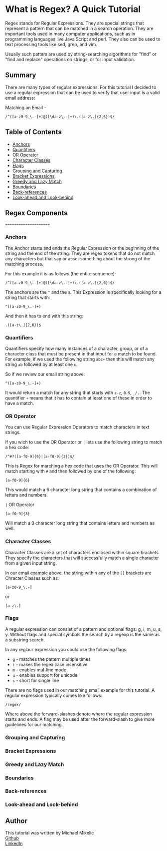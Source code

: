 # What is Regex? A Quick Tutorial

Regex stands for Regular Expressions.  They are special strings that represent a pattern that can be matched in a search operation.  They are important tools used in many computer applications, such as in programming languages live Java Script and perl.  They also can be used to text processing tools like sed, grep, and vim.

Usually such patters are used by string-searching algorithms for "find" or "find and replace" operations on strings, or for input validation.

## Summary

There are many types of regular expressions.  For this tutorial I decided to use a regular expression that can be used to verify that user input is a valid email address:

Matching an Email – 

```
/^([a-z0-9_\.-]+)@([\da-z\.-]+)\.([a-z\.]{2,6})$/
```

## Table of Contents

- [Anchors](#anchors)
- [Quantifiers](#quantifiers)
- [OR Operator](#or-operator)
- [Character Classes](#character-classes)
- [Flags](#flags)
- [Grouping and Capturing](#grouping-and-capturing)
- [Bracket Expressions](#bracket-expressions)
- [Greedy and Lazy Match](#greedy-and-lazy-match)
- [Boundaries](#boundaries)
- [Back-references](#back-references)
- [Look-ahead and Look-behind](#look-ahead-and-look-behind)

## Regex Components
```
====================
```

### Anchors
The Anchor starts and ends the Regular Expression or the beginning of the string and the end of the string.  They are regex tokens that do not match any characters but that say or asset something about the strong of the matching process.  

For this example it is as follows (the entire sequence):

```
/^([a-z0-9_\.-]+)@([\da-z\.-]+)\.([a-z\.]{2,6})$/
```

The anchors are the `^` and the `$`.  This Expression is specifically looking for a string that starts with:

```
^([a-z0-9_\.-]+)
```

And then it has to end with this string:

```
.([a-z\.]{2,6})$
```

### Quantifiers
Quantifiers specify how many instances of a character, group, or of a character class that must be present in that input for a match to be found.  For example, if we used the following string `abc+` then this will match any string `ab` followed by at least one `c`.

So if we review our email string above:

```
^([a-z0-9_\.-]+)
```
It would return a match for any string that starts with `z-z`, `0-9`, `_/.`.  The quantifier `+` means that it has to contain at least one of these in order to have a match.  

### OR Operator

You can use Regular Expression Operators to match characters in text strings.  

If you wich to use the OR Operator or `|` lets use the following string to match a hex code:

```
/^#?([a-f0-9]{6}|[a-f0-9]{3})$/
```
This is Regex for marching a hex code that uses the OR Operator.  This will match starting with `#` and then followed by one of the following:

```
[a-f0-9]{6}
```
This would match a 6 character long string that contains a combination of letters and numbers.

`|` OR Operator

```
[a-f0-9]{3}
```
Will match a 3 character long string that contains letters and numbers as well. 


### Character Classes

Character Classes are a set of characters enclosed within square brackets.  They specify the characters that will successfully match a single character from a given input string.  

In our email example above, the string within any of the `[]` brackets are Chracter Classes such as:
```
[a-z0-9_\.-]
``` 
or
```
[a-z\.]
```

### Flags

A regular expression can consist of a pattern and optional flags: g, i, m, u, s, y.  Without flags and special symbols the search by a regexp is the same as a substring search.  

In any reglaur expression you could use the following flags:
- `g` - matches the pattern multiple times
- `i` - makes the regex case insensitive
- `m` - enables mul-line mode
- `u` - enables support for unicode
- `s` - short for single line

There are no flags used in our matching email example for this tutorial.  A regular expression typically comes like follows:

```
/regex/
```
Where above the forward-slashes denote where the regular expression starts and ends.  A flag may be used after the forward-slash to give more guidelines for our matching.  


### Grouping and Capturing


### Bracket Expressions

### Greedy and Lazy Match

### Boundaries

### Back-references

### Look-ahead and Look-behind

## Author

This tutorial was written by Michael Mikelic
</br>
[Github](https://michaelmikelic.github.io/regex-tutorial/)
</br>
[LinkedIn](https://www.linkedin.com/in/mmikelic/)

